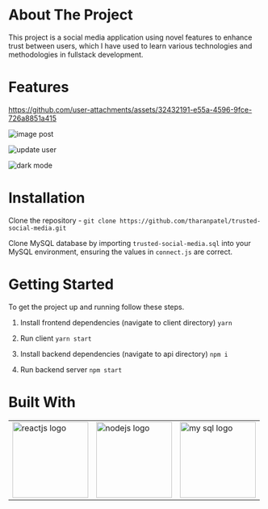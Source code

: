 # About The Project

This project is a social media application using novel features to enhance trust between users, which I have used to learn various technologies and methodologies in fullstack development.

# Features



https://github.com/user-attachments/assets/32432191-e55a-4596-9fce-726a8851a415

![image post](https://github.com/user-attachments/assets/2ac685f7-0938-4aae-99ea-33faa80c19c9)

![update user](https://github.com/user-attachments/assets/233b60ff-16db-4729-a065-697eea090107)

![dark mode](https://github.com/user-attachments/assets/95230db1-2097-4b3b-9cbb-58f3a5e3ddd9)

# Installation

Clone the repository - `git clone https://github.com/tharanpatel/trusted-social-media.git`

Clone MySQL database by importing `trusted-social-media.sql` into your MySQL environment, ensuring the values in `connect.js` are correct.

# Getting Started

To get the project up and running follow these steps.

1. Install frontend dependencies (navigate to client directory)
`yarn`

2. Run client
`yarn start`

3. Install backend dependencies (navigate to api directory)
`npm i`

3. Run backend server
`npm start`

# Built With

<table>
    <tr>
    <td valign="top"><img src="https://cdn.icon-icons.com/icons2/2699/PNG/512/reactjs_logo_icon_170805.png" alt="reactjs logo" width="150"/></td>
    <td><img src="https://upload.wikimedia.org/wikipedia/commons/thumb/7/7e/Node.js_logo_2015.svg/2560px-Node.js_logo_2015.svg.png" alt="nodejs logo" width="150"/></td>
    <td><img src="https://encrypted-tbn0.gstatic.com/images?q=tbn:ANd9GcQ0eZ_KuTrQh7N0SuuvFF9YVovg7thqav5xkA&s" alt="my sql logo" width="150"/></td>
    </tr>
</table>
